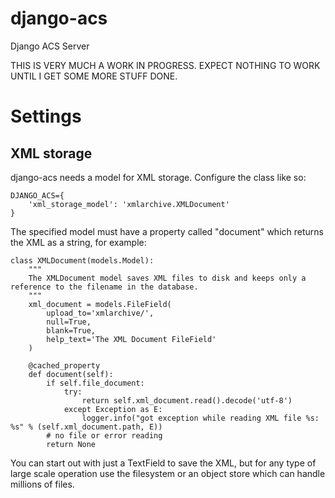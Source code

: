 # django-acs
Django ACS Server

THIS IS VERY MUCH A WORK IN PROGRESS. EXPECT NOTHING TO WORK UNTIL I GET SOME MORE STUFF DONE.

# Settings

## XML storage
django-acs needs a model for XML storage. Configure the class like so:


    DJANGO_ACS={
        'xml_storage_model': 'xmlarchive.XMLDocument'
    }


The specified model must have a property called "document" which returns the XML as a string, for example:


    class XMLDocument(models.Model):
        """
        The XMLDocument model saves XML files to disk and keeps only a reference to the filename in the database.
        """
        xml_document = models.FileField(
            upload_to='xmlarchive/',
            null=True,
            blank=True,
            help_text='The XML Document FileField'
        )

        @cached_property
        def document(self):
            if self.file_document:
                try:
                    return self.xml_document.read().decode('utf-8')
                except Exception as E:
                    logger.info("got exception while reading XML file %s: %s" % (self.xml_document.path, E))
            # no file or error reading
            return None


You can start out with just a TextField to save the XML, but for any type of large scale operation use the filesystem or an object store which can handle millions of files.

